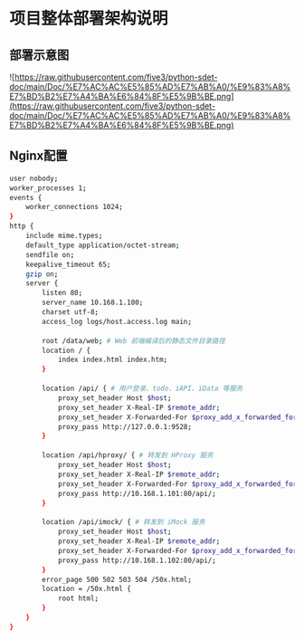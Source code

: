 # 项目整体部署架构说明

## 部署示意图
![https://raw.githubusercontent.com/five3/python-sdet-doc/main/Doc/%E7%AC%AC%E5%85%AD%E7%AB%A0/%E9%83%A8%E7%BD%B2%E7%A4%BA%E6%84%8F%E5%9B%BE.png](https://raw.githubusercontent.com/five3/python-sdet-doc/main/Doc/%E7%AC%AC%E5%85%AD%E7%AB%A0/%E9%83%A8%E7%BD%B2%E7%A4%BA%E6%84%8F%E5%9B%BE.png)

## Nginx配置
```bash
user nobody; 
worker_processes 1; 
events { 
	worker_connections 1024; 
} 
http { 
	include mime.types; 
	default_type application/octet-stream; 
	sendfile on; 
	keepalive_timeout 65; 
	gzip on; 
	server { 
		listen 80; 
		server_name 10.168.1.100; 
		charset utf-8; 
		access_log logs/host.access.log main; 

		root /data/web; # Web 前端编译后的静态文件目录路径
		location / { 
			index index.html index.htm; 
		} 

		location /api/ { # 用户登录、todo、iAPI、iData 等服务
			proxy_set_header Host $host; 
			proxy_set_header X-Real-IP $remote_addr; 
			proxy_set_header X-Forwarded-For $proxy_add_x_forwarded_for; 
			proxy_pass http://127.0.0.1:9528; 
		} 

		location /api/hproxy/ { # 转发到 HProxy 服务
			proxy_set_header Host $host; 
			proxy_set_header X-Real-IP $remote_addr; 
			proxy_set_header X-Forwarded-For $proxy_add_x_forwarded_for; 
			proxy_pass http://10.168.1.101:80/api/; 
		} 

		location /api/imock/ { # 转发到 iMock 服务
			proxy_set_header Host $host; 
			proxy_set_header X-Real-IP $remote_addr; 
			proxy_set_header X-Forwarded-For $proxy_add_x_forwarded_for;
			proxy_pass http://10.168.1.102:80/api/; 
		} 
		error_page 500 502 503 504 /50x.html; 
		location = /50x.html { 
			root html; 
		} 
	} 
}
```
